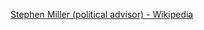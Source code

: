 ﻿[Stephen Miller (political advisor) - Wikipedia](https://en.wikipedia.org/wiki/Stephen_Miller_(political_advisor))